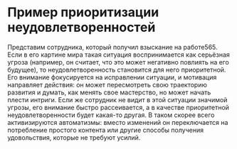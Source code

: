 # Пример приоритизации неудовлетворенностей

Представим сотрудника, который получил взыскание на работе565. Если в его картине мира такая ситуация воспринимается как серьёзная угроза (например, он считает, что это может негативно повлиять на его будущее), то неудовлетворенность становится для него приоритетной. Его внимание фокусируется на исправлении ситуации, и мотивация направляет действия: он может пересмотреть свою траекторию развития и думать, как менять свое мастерство, но может начать плести интриги. Если же сотрудник не видит в этой ситуации значимой угрозы, его внимание быстро рассеивается, а в качестве приоритетной неудовлетворенности будет какая-то другая. В таком скорее всего активизируются автоматизмы: вместо изменений он переключается на потребление простого контента или другие способы получения удовольствия, которые не требуют усилий.
